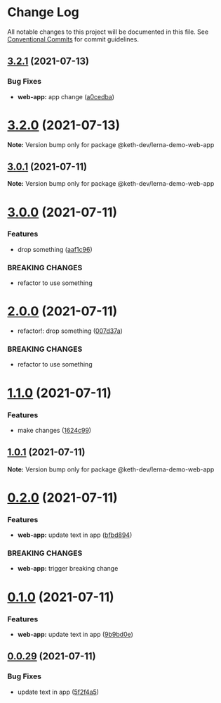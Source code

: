 # Change Log

All notable changes to this project will be documented in this file.
See [Conventional Commits](https://conventionalcommits.org) for commit guidelines.

## [3.2.1](https://github.com/keth-dev/react-lerna-demo/compare/v3.2.0...v3.2.1) (2021-07-13)


### Bug Fixes

* **web-app:** app change ([a0cedba](https://github.com/keth-dev/react-lerna-demo/commit/a0cedba6db8f4ddf28f35b44556ea88a224449c8))





# [3.2.0](https://github.com/keth-dev/react-lerna-demo/compare/v3.1.2...v3.2.0) (2021-07-13)

**Note:** Version bump only for package @keth-dev/lerna-demo-web-app





## [3.0.1](https://github.com/keth-dev/react-lerna-demo/compare/@keth-dev/lerna-demo-web-app@3.0.0...@keth-dev/lerna-demo-web-app@3.0.1) (2021-07-11)

**Note:** Version bump only for package @keth-dev/lerna-demo-web-app





# [3.0.0](https://github.com/keth-dev/react-lerna-demo/compare/@keth-dev/lerna-demo-web-app@2.0.0...@keth-dev/lerna-demo-web-app@3.0.0) (2021-07-11)


### Features

* drop something ([aaf1c96](https://github.com/keth-dev/react-lerna-demo/commit/aaf1c96c7b92cd2a7651091726902c72ca45082a))


### BREAKING CHANGES

* refactor to use something





# [2.0.0](https://github.com/keth-dev/react-lerna-demo/compare/@keth-dev/lerna-demo-web-app@1.1.0...@keth-dev/lerna-demo-web-app@2.0.0) (2021-07-11)


* refactor!: drop something ([007d37a](https://github.com/keth-dev/react-lerna-demo/commit/007d37a35843b9f7270da7761da98ea56ad9f9ff))


### BREAKING CHANGES

* refactor to use something





# [1.1.0](https://github.com/keth-dev/react-lerna-demo/compare/@keth-dev/lerna-demo-web-app@1.0.1...@keth-dev/lerna-demo-web-app@1.1.0) (2021-07-11)


### Features

* make changes ([1624c99](https://github.com/keth-dev/react-lerna-demo/commit/1624c99f14bdad78eb86cb2f4ed6d21fbded4ab9))





## [1.0.1](https://github.com/keth-dev/react-lerna-demo/compare/@keth-dev/lerna-demo-web-app@0.2.0...@keth-dev/lerna-demo-web-app@1.0.1) (2021-07-11)

**Note:** Version bump only for package @keth-dev/lerna-demo-web-app





# [0.2.0](https://github.com/keth-dev/react-lerna-demo/compare/@keth-dev/lerna-demo-web-app@0.1.0...@keth-dev/lerna-demo-web-app@0.2.0) (2021-07-11)


### Features

* **web-app:** update text in app ([bfbd894](https://github.com/keth-dev/react-lerna-demo/commit/bfbd8942bed9c0353588bed87022ec44f1f7ca22))


### BREAKING CHANGES

* **web-app:** trigger breaking change





# [0.1.0](https://github.com/keth-dev/react-lerna-demo/compare/@keth-dev/lerna-demo-web-app@0.0.29...@keth-dev/lerna-demo-web-app@0.1.0) (2021-07-11)


### Features

* **web-app:** update text in app ([9b9bd0e](https://github.com/keth-dev/react-lerna-demo/commit/9b9bd0e99a356321270ef1184d0d4bdd6b71768c))





## [0.0.29](https://github.com/keth-dev/react-lerna-demo/compare/@keth-dev/lerna-demo-web-app@0.0.28...@keth-dev/lerna-demo-web-app@0.0.29) (2021-07-11)


### Bug Fixes

* update text in app ([5f2f4a5](https://github.com/keth-dev/react-lerna-demo/commit/5f2f4a535c1bc5a02f27e1afaa30f08a5f619e63))
